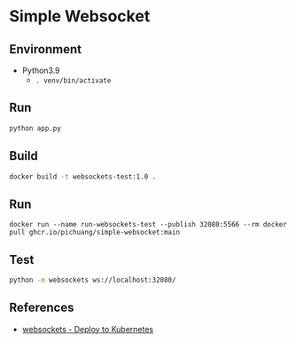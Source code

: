 # Simple Websocket

## Environment

- Python3.9
  - `. venv/bin/activate`

## Run

```bash
python app.py
```

## Build

```bash
docker build -t websockets-test:1.0 .
```

## Run

```
docker run --name run-websockets-test --publish 32080:5566 --rm docker pull ghcr.io/pichuang/simple-websocket:main
```

## Test

```bash
python -m websockets ws://localhost:32080/
```

## References

- [websockets - Deploy to Kubernetes][1]

[1]: https://websockets.readthedocs.io/en/stable/howto/kubernetes.html
